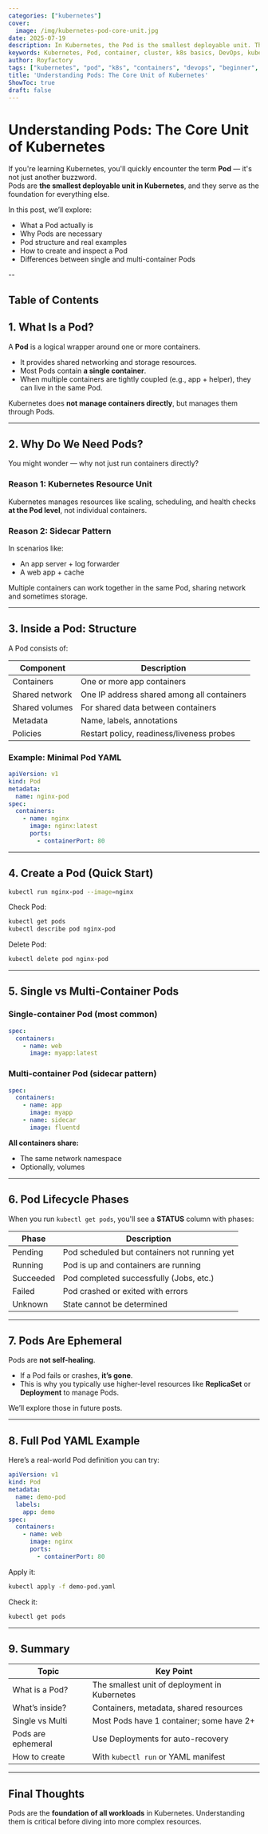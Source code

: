 ```yaml
---
categories: ["kubernetes"]
cover:
  image: /img/kubernetes-pod-core-unit.jpg
date: 2025-07-19
description: In Kubernetes, the Pod is the smallest deployable unit. This post covers what a Pod is, why it's needed, and how to create and inspect Pods with practical examples.
keywords: Kubernetes, Pod, container, cluster, k8s basics, DevOps, kubectl, yaml, sidecar
author: Royfactory
tags: ["kubernetes", "pod", "k8s", "containers", "devops", "beginner", "guide", "kubectl", "yaml"]
title: 'Understanding Pods: The Core Unit of Kubernetes'
ShowToc: true
draft: false
---
```


# Understanding Pods: The Core Unit of Kubernetes

If you're learning Kubernetes, you'll quickly encounter the term **Pod** — it's not just another buzzword.  
Pods are **the smallest deployable unit in Kubernetes**, and they serve as the foundation for everything else.

In this post, we’ll explore:

- What a Pod actually is
- Why Pods are necessary
- Pod structure and real examples
- How to create and inspect a Pod
- Differences between single and multi-container Pods

--
## Table of Contents

## 1. What Is a Pod?

A **Pod** is a logical wrapper around one or more containers.

- It provides shared networking and storage resources.
- Most Pods contain **a single container**.
- When multiple containers are tightly coupled (e.g., app + helper), they can live in the same Pod.

Kubernetes does **not manage containers directly**, but manages them through Pods.

---

## 2. Why Do We Need Pods?

You might wonder — why not just run containers directly?

### Reason 1: Kubernetes Resource Unit

Kubernetes manages resources like scaling, scheduling, and health checks **at the Pod level**, not individual containers.

### Reason 2: Sidecar Pattern

In scenarios like:

- An app server + log forwarder
- A web app + cache

Multiple containers can work together in the same Pod, sharing network and sometimes storage.

---

## 3. Inside a Pod: Structure

A Pod consists of:

| Component         | Description                                       |
|------------------|---------------------------------------------------|
| Containers        | One or more app containers                       |
| Shared network    | One IP address shared among all containers       |
| Shared volumes    | For shared data between containers               |
| Metadata          | Name, labels, annotations                        |
| Policies          | Restart policy, readiness/liveness probes       |

### Example: Minimal Pod YAML

```yaml
apiVersion: v1
kind: Pod
metadata:
  name: nginx-pod
spec:
  containers:
    - name: nginx
      image: nginx:latest
      ports:
        - containerPort: 80
````

---

## 4. Create a Pod (Quick Start)

```bash
kubectl run nginx-pod --image=nginx
```

Check Pod:

```bash
kubectl get pods
kubectl describe pod nginx-pod
```

Delete Pod:

```bash
kubectl delete pod nginx-pod
```

---

## 5. Single vs Multi-Container Pods

### Single-container Pod (most common)

```yaml
spec:
  containers:
    - name: web
      image: myapp:latest
```

### Multi-container Pod (sidecar pattern)

```yaml
spec:
  containers:
    - name: app
      image: myapp
    - name: sidecar
      image: fluentd
```

**All containers share:**

* The same network namespace
* Optionally, volumes

---

## 6. Pod Lifecycle Phases

When you run `kubectl get pods`, you'll see a **STATUS** column with phases:

| Phase     | Description                                  |
| --------- | -------------------------------------------- |
| Pending   | Pod scheduled but containers not running yet |
| Running   | Pod is up and containers are running         |
| Succeeded | Pod completed successfully (Jobs, etc.)      |
| Failed    | Pod crashed or exited with errors            |
| Unknown   | State cannot be determined                   |

---

## 7. Pods Are Ephemeral

Pods are **not self-healing**.

* If a Pod fails or crashes, **it’s gone**.
* This is why you typically use higher-level resources like **ReplicaSet** or **Deployment** to manage Pods.

We’ll explore those in future posts.

---

## 8. Full Pod YAML Example

Here’s a real-world Pod definition you can try:

```yaml
apiVersion: v1
kind: Pod
metadata:
  name: demo-pod
  labels:
    app: demo
spec:
  containers:
    - name: web
      image: nginx
      ports:
        - containerPort: 80
```

Apply it:

```bash
kubectl apply -f demo-pod.yaml
```

Check it:

```bash
kubectl get pods
```

---

## 9. Summary

| Topic              | Key Point                                     |
| ------------------ | --------------------------------------------- |
| What is a Pod?     | The smallest unit of deployment in Kubernetes |
| What’s inside?     | Containers, metadata, shared resources        |
| Single vs Multi    | Most Pods have 1 container; some have 2+      |
| Pods are ephemeral | Use Deployments for auto-recovery             |
| How to create      | With `kubectl run` or YAML manifest           |

---

## Final Thoughts

Pods are the **foundation of all workloads** in Kubernetes. Understanding them is critical before diving into more complex resources.